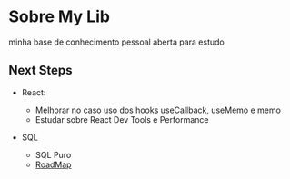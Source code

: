# Sobre My Lib

minha base de conhecimento pessoal aberta para estudo

## Next Steps
- React:
  - Melhorar no caso uso dos hooks useCallback, useMemo e memo
  - Estudar sobre React Dev Tools e Performance

- SQL
  - SQL Puro
  - [RoadMap](https://gist.github.com/coproduto/5e8cec614a86f1d5668e5322a8b2e67c)
